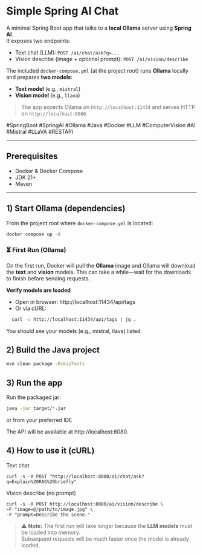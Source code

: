 # Simple Spring AI Chat

A minimal Spring Boot app that talks to a **local Ollama** server using **Spring AI**.  
It exposes two endpoints:
- Text chat (LLM): `POST /ai/chat/ask?q=...`
- Vision describe (image + optional prompt): `POST /ai/vision/describe`

The included `docker-compose.yml` (at the project root) runs **Ollama** locally and prepares **two models**:
- **Text model** (e.g., `mistral`)
- **Vision model** (e.g., `llava`)

> The app expects Ollama on `http://localhost:11434` and serves HTTP on `http://localhost:8080`.


#SpringBoot #SpringAI #Ollama #Java #Docker #LLM #ComputerVision #AI #Mistral #LLaVA #RESTAPI

---

## Prerequisites
- Docker & Docker Compose
- JDK 21+
- Maven 

---

## 1) Start Ollama (dependencies)
From the project root where `docker-compose.yml` is located:
```bash
docker compose up -d
```

### ⏳ First Run (Ollama)

On the first run, Docker will pull the **Ollama** image and Ollama will download the **text** and **vision** models. This can take a while—wait for the downloads to finish before sending requests.

**Verify models are loaded**
- Open in browser: http://localhost:11434/api/tags
- Or via cURL:
```bash
  curl -s http://localhost:11434/api/tags | jq .
```
You should see your models (e.g., mistral, llava) listed.

## 2) Build the Java project


```bash
mvn clean package -DskipTests
```

## 3) Run the app

Run the packaged jar:
```bash
java -jar target/*.jar
```
or from your preferred IDE

The API will be available at http://localhost:8080.

## 4) How to use it (cURL)

Text chat
```
curl -s -X POST "http://localhost:8080/ai/chat/ask?q=Explain%20RAG%20briefly"
```
Vision describe (no prompt)

```
curl -s -X POST http://localhost:8080/ai/vision/describe \
-F "image=@/path/to/image.jpg" \
-F "prompt=Describe the scene."
```

> ⚠️ **Note:** The first run will take longer because the **LLM models** must be loaded into memory.  
> Subsequent requests will be much faster once the model is already loaded.
